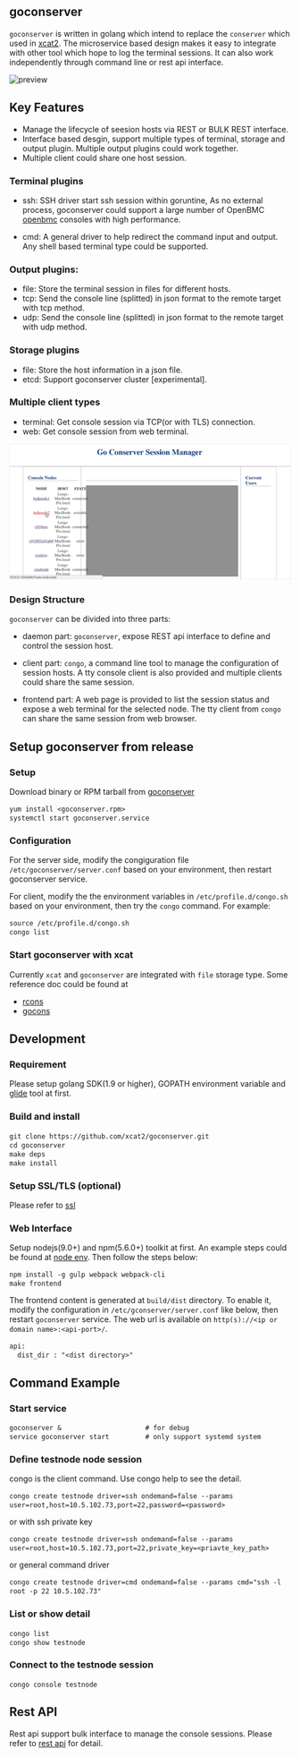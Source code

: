 ## goconserver

`goconserver` is written in golang which intend to replace the `conserver`
which used in [xcat2](https://github.com/xcat2/xcat-core). The microservice
based design makes it easy to integrate with other tool which hope to log the
terminal sessions. It can also work independently through command line or rest
api interface.

![preview](/goconserver.gif)

## Key Features

- Manage the lifecycle of seesion hosts via REST or BULK REST interface.
- Interface based desgin, support multiple types of terminal, storage and
  output plugin. Multiple output plugins could work together.
- Multiple client could share one host session.

### Terminal plugins

- ssh: SSH driver start ssh session within goruntine, As no external process,
       goconserver could support a large number of OpenBMC
       [openbmc](https://github.com/openbmc) consoles with high performance.

- cmd: A general driver to help redirect the command input and output. Any
       shell based terminal type could be supported.

### Output plugins:

- file: Store the terminal session in files for different hosts.
- tcp:  Send the console line (splitted) in json format to the remote target
        with tcp method.
- udp:  Send the console line (splitted) in json format to the remote target
        with udp method.

### Storage plugins

- file: Store the host information in a json file.
- etcd: Support goconserver cluster [experimental].

### Multiple client types

- terminal: Get console session via TCP(or with TLS) connection.
- web: Get console session from web terminal.

![preview](/goconserver2.gif)

### Design Structure
`goconserver` can be divided into three parts:
- daemon part: `goconserver`, expose REST api interface to define and control
  the session host.

- client part: `congo`, a command line tool to manage the configuration of
  session hosts. A tty console client is also provided and multiple clients
  could share the same session.

- frontend part: A web page is provided to list the session status and expose
  a web terminal for the selected node. The tty client from `congo` can share
  the same session from web browser.

## Setup goconserver from release

### Setup
Download binary or RPM tarball from
[goconserver](https://github.com/xcat2/goconserver/releases)
```
yum install <goconserver.rpm>
systemctl start goconserver.service
```

### Configuration
For the server side, modify the congiguration file
`/etc/goconserver/server.conf` based on your environment, then restart
goconserver service.

For client, modify the the environment variables in `/etc/profile.d/congo.sh`
based on your environment, then try the `congo` command. For example:

```
source /etc/profile.d/congo.sh
congo list
```

### Start goconserver with xcat

Currently `xcat` and `goconserver` are integrated with `file` storage type.
Some reference doc could be found at

- [rcons](http://xcat-docs.readthedocs.io/en/latest/guides/admin-guides/manage_clusters/ppc64le/management/basic/rcons.html)
- [gocons](http://xcat-docs.readthedocs.io/en/latest/advanced/goconserver/index.html)

## Development

### Requirement

Please setup golang SDK(1.9 or higher), GOPATH environment variable and
[glide](https://github.com/Masterminds/glide) tool at first.

### Build and install

```
git clone https://github.com/xcat2/goconserver.git
cd goconserver
make deps
make install
```

### Setup SSL/TLS (optional)

Please refer to [ssl](/scripts/ssl/)

### Web Interface

Setup nodejs(9.0+) and npm(5.6.0+) toolkit at first. An example steps could be
found at [node env](/frontend/). Then follow the steps below:

```
npm install -g gulp webpack webpack-cli
make frontend
```

The frontend content is generated at `build/dist` directory. To enable it,
modify the configuration in `/etc/gconserver/server.conf` like below, then
restart `goconserver` service. The web url is available on
`http(s)://<ip or domain name>:<api-port>/`.
```
api:
  dist_dir : "<dist directory>"
```

## Command Example

### Start service
```
goconserver &                     # for debug
service goconserver start         # only support systemd system
```
### Define testnode node session
congo is the client command. Use congo help to see the detail.
```
congo create testnode driver=ssh ondemand=false --params user=root,host=10.5.102.73,port=22,password=<password>
```
or with ssh private key
```
congo create testnode driver=ssh ondemand=false --params user=root,host=10.5.102.73,port=22,private_key=<priavte_key_path>
```
or general command driver
```
congo create testnode driver=cmd ondemand=false --params cmd="ssh -l root -p 22 10.5.102.73"
```

### List or show detail
```
congo list
congo show testnode
```

### Connect to the testnode session
```
congo console testnode
```

## Rest API

Rest api support bulk interface to manage the console sessions.
Please refer to [rest api](/api/) for detail.
